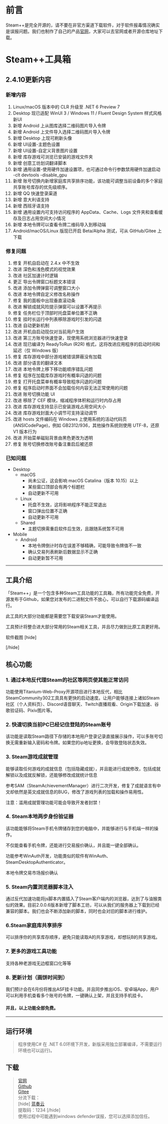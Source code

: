 # 前言
Steam++是完全开源的，请不要在非官方渠道下载软件，对于软件报毒情况确实是误报问题。我们也制作了自己的产品[官网](https://www.steampp.net)，大家可以去官网或者开源仓库地址下载。

# Steam++工具箱

## 2.4.10更新内容

### 新增内容
1. Linux/macOS 版本中的 CLR 升级至 .NET 6 Preview 7
2. Desktop 现已适配 WinUI 3 / Windows 11 / Fluent Design System 样式风格新UI
3. 新增 Android 上从图库选择二维码图片导入令牌
4. 新增 Android 上文件导入选择二维码图片导入令牌
5. 新增 Desktop 上现可刷新头像
6. 新增 UI设置-主题色设置
7. 新增 UI设置-自定义背景图片设置
8. 新增 库存游戏可浏览已安装的游戏文件夹
9. 新增 创意工坊划词翻译脚本
10. 新增 通用设置-使用硬件加速设置项，也可通过命令行参数禁用硬件加速启动 -clt devtools -disable_gpu
11. 新增 账号切换内新增家庭库共享排序功能，该功能可调整当前设备的多个家庭共享账号库存的优先级顺序。
12. 新增 QQ 快速登录渠道
13. 新增 意大利语支持
14. 新增 西班牙语支持
15. 新增 通用设置内可支持访问程序的 AppData、Cache、Logs 文件夹和查看缓存及日志占用空间大小情况
16. 新增 本地令牌可以查看令牌二维码导入到移动端
17. Android/macOS/Linux 版现已开启 Beta/Alpha 测试，可从 GitHub/Gitee 上下载

### 修复问题
1. 修复 开机自启动在 2.4.x 中不生效
2. 改进 深色和浅色模式的视觉效果
3. 改进 社区加速计时逻辑
4. 更正 导出令牌窗口标题文本错误
5. 改进 添加令牌弹窗可调整窗口大小
6. 改进 本地令牌自定义修改名称操作
7. 修复 我的面板中出现垂直滚动条
8. 改进 解锁成就风险提示弹窗可以设置不再提示
9. 修复 任务栏位于顶部时托盘菜单位置不正确
10. 修复 挂时长运行中列表移除游戏时引发的闪退
11. 改进 自动更新机制
12. 改进 开机自启动现仅对当前用户生效
13. 改进 第三方账号快速登录，现使用系统浏览器进行快速登录
14. 改进 现已编译为 ReadyToRun (R2R) 格式，这将改进应用程序的启动时间和延迟（仅 Windows 版）
15. 修复 库存游戏中部分游戏被错误屏蔽没有加载
16. 改进 部分语言的翻译文本
17. 改进 本地令牌上移下移功能顺序错乱问题
18. 修复 程序在加载库存游戏时有概率闪退的问题
19. 修复 打开托盘菜单有概率导致程序闪退的问题
20. 修复 程序启动时界面不会加载任何内容无法正常使用的问题
21. 改进 账号切换功能 UI
22. 改进 移除了 CEF 模块，缩减程序体积和运行时内存占用
23. 改进 库存游戏支持显示已安装游戏占用空间大小
24. 改进 库存游戏封面大小调节可支持滚动调节
25. 改进 hosts 文件编码在 Windows 上使用系统的活动代码页(ANSICodePage)，例如 GB2312/936，其他操作系统则使用 UTF-8，还原 V1 版本行为
26. 改进 开始菜单磁贴背景由黑色更改为透明
27. 修复 账号切换修改账号备注重启后被还原

### 已知问题
- Desktop 
	- macOS
		- 尚未公证，这会影响 macOS Catalina（版本 10.15）以上
		- 某些窗口顶部会有两个标题栏
		- 自动更新不可用
	- Linux
		- 托盘不生效，这将影响程序不能正常退出
		- 窗口弹出位置不正确
		- 自动更新不可用
	- Shared
		- 主题切换需重启软件后生效，且跟随系统暂不可用
- Mobile
	- Android
		- 本地令牌倒计时存在误差不够精确，可能导致令牌值不一致
		- 确认交易列表刷新后数据显示不正确
		- 自动更新暂不可用

***

## 工具介绍

「Steam++」是一个包含多种Steam工具功能的工具箱，所有功能完全免费，开源发布于Github，如果您对发布的二进制文件不放心，可以自行下载源码编译运行。

 此工具的大部分功能都是需要您下载安装Steam才能使用。

 工具预计将整合进大部分常用的Steam相关工具，并且尽力做到比原工具更好用。

软件截图
[hide]

[/hide]

## 核心功能


### 1. 通过本地反代理Steam的社区等网页使其能正常访问

功能使用Titanium-Web-Proxy开源项目进行本地反代，相比SteamCommunity302工具具有更快的启动速度。让用户能够连接上诸如Steam社区（个人资料页）、Discord语音聊天、Twitch直播观看、Origin下载加速、谷歌验证码、Pixiv图片等。  

### 2. 快速切换当前PC已经记住登陆的Steam账号

该功能是读取Steam路径下存储的本地用户登录记录直接展示操作，可以多账号切换无需重新输入密码和令牌。如果您的ip地址更换，会导致登陆状态失效。  

### 3. Steam游戏成就管理

能够读取任何游戏的成就信息（包括隐藏成就），并且能进行成就修改，包括成就解锁以及成就反解锁，还能够修改成就统计信息

参考SAM（SteamAchievementManager）进行二次开发，修复了成就语言有中文却依然是英文成就信息的BUG，修改了游戏列表的加载和操作易用性。

注意：滥用成就管理功能可能会导致开发者封禁！  

### 4. Steam本地两步身份验证器

该功能能够将Steam手机令牌储存到您的电脑中，并能够进行与手机端一样的操作。

不仅能查看手机令牌，还能进行交易报价确认，并且能一键全部确认。

功能参考WinAuth开发，功能类似的软件有WinAuth、SteamDesktopAuthenticator。  

本地令牌交易市场报价确认

### 5. Steam内置浏览器脚本注入
通过反代加速功能将js脚本内置插入了Steam客户端内的浏览器，达到了与油猴类似的效果。目前2.0.0.6版本新增了脚本工坊，可以从我们的服务器上下载到已经兼容的脚本。我们也会不断添加新的脚本，同时也会对旧的脚本进行维护。

### 6.Steam家庭库共享排序
可以排序你的共享库存顺序，避免只能读取A的共享游戏，却想玩B的共享游戏。

### 7. 更多的游戏工具功能
支持各种老游戏无边框窗口化等等

### 8. 更新计划（画饼时间到）
我们预计会在6月份将推出ASF挂卡功能。并且同步推出iOS、安卓端App，用户可以利用手机查看多个账号的令牌，一键确认上架，并且支持手机挂卡。

#### 并且，以上功能全部免费。

------


## 运行环境

> 程序使用C# 在 .NET 6.0环境下开发，新版采用独立部署编译，不需要运行环境也可以运行)。

## 下载
> [官网](https://steampp.net/)  
> [Github](https://github.com/rmbadmin/SteamTools/releases)  
> [Gitee](https://gitee.com/rmbgame/SteamTools/releases)  
> 分流下载：  
> [hide]
> [蓝奏云](https://cliencer.lanzoux.com/b0165duja)  
> 提取码：1234
> [/hide]  
   使用过程中可能遇到windows defender误报，您可以选择添加信任。